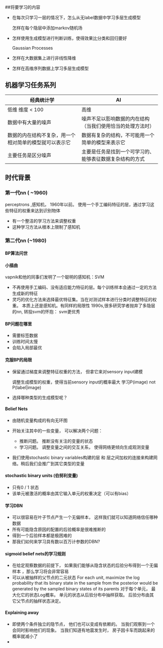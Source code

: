 ##将要学习的内容
- 在每次只学习一层的情况下，怎么从无label数据中学习多层生成模型   

    怎样在每个隐层中添加markov随机场  
- 怎样使用生成模型进行判断训练，使得效果比分类和回归要好  

    Gaussian Processes
- 怎样在大数据集上进行非线性降维
    
- 怎样在高维序列数据上学习多层生成模型

## 机器学习任务系列

| 经典统计学       |  AI            |
|-----------------|-------------------|
| 低维 维度 < 100  | 高维 |
| 数据中有大量的噪声| 噪声不足以影响数据的内在结构（当我们使用恰当的处理方法时）|
| 数据的内在结构不复杂，用一个相对简单的模型就可以表示它| 数据有复杂的结构，不可能用一个简单的模型来表示它 |
| 主要任务是区分噪声 | 主要是任务是找到一个可学习的、能够表征数据复杂结构的方式|

## 时代背景
### 第一代nn ( ~1960)
perceptrons ,感知机， 1960年以前。 使用一个手工编码特征的层，通过学习这些特征的权重来达到识别物体
- 有一个整洁的学习方法来调整权重
- 这种学习方法从根本上限制了感知机

### 第二代nn (~1980)
#### BP算法问世
#### 小插曲
vapnik和他的同事们发明了一个聪明的感知机：SVM
- 不再使用手工编码、没有适应能力特征的层。每个训练样本会通过一定的方法生成新的特征
- 灵巧的优化方法来选择最优特征集。当在对测试样本进行分类时调整特征的权重。 本质上还是感知机。有同样的局限性
1990s,很多研究学者抛弃了多隐层的nn, 转投svm的怀抱： svm更优秀

#### BP问题在哪里
- 需要标签数据
- 训练时间太慢
- 会陷入局部最优

#### 克服BP的局限
- 保留通过梯度来调整特征权重的方法， 但拿它来对sensory input建模   

    调整生成模型的权重，使得当前sensory input的概率最大
    学习P(image) not P(label|image)
- 选择哪种类型的生成模型呢？
#### Belief Nets
- 由随机变量构成的有向无环图  
- 开始关注其中的一些变量， 可以解决两个问题： 
   - 推断问题。 推断没有关注的变量的状态
   - 学习问题。 调整变量之间的交互关系， 使得网络更倾向生成观测变量
   
- 我们使用stochastic binary variables构建的层 和 层之间加权的连接来构建网络。稍后我们会推广到其它类型的变量

#### stochastic binary units (伯努利变量)
- 只有0 / 1 状态
- 该单元被激活的概率由其它输入单元的权重决定（可以有bias）

#### 学习DBN
- 可以很容易在叶子节点产生一个无偏样本， 这样我们就可以知道网络信任哪种数据
- 所有可能隐含原因的配置的后验概率是很难推断的
- 得到一个后验样本都是极困难的
- 那我们如何来学习具有数以百万计参数的DBN?

#### sigmoid belief nets的学习规则
- 在给定观察数据的前提下， 如果我们能够从隐含状态的后验分布得到一个无偏样本 ，那么学习将会非常容易
- 可以从被抽样的父节点的二元状态  For each unit, maximize the log probability that its 
binary state in the sample from the posterior would be generated by the sampled
binary states of its parents
对于每个单元， 最大化它的状态Log概率。 单元的状态从后验分布中抽样获取。 后验分布由其它父节点的抽样状态决定。

#### Explaining away
- 即使两个条件独立的隐节点， 他们也可以变成有依赖的。 当我们观察到一个会同时影响他们的现象。 
    当我们知道有地震发生时， 房子因卡车而跳起来的概率就减小了
- 

















